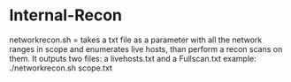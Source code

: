 # Internal-Recon


networkrecon.sh = takes a txt file as a parameter with all the network ranges in scope and enumerates live hosts, than perform a recon scans on them. It outputs two files: a livehosts.txt and a Fullscan.txt
example: ./networkrecon.sh scope.txt

